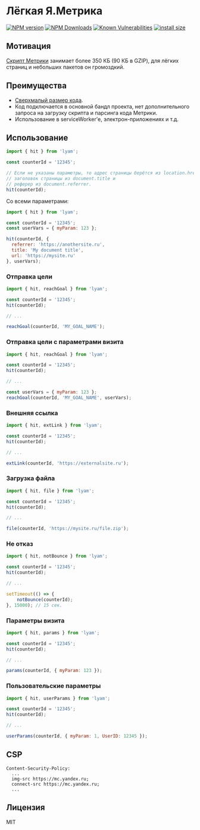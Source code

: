 # Лёгкая Я.Метрика

[![NPM version](https://img.shields.io/npm/v/lyam.svg)](https://www.npmjs.com/package/lyam)
[![NPM Downloads](https://img.shields.io/npm/dm/lyam.svg?style=flat)](https://www.npmjs.org/package/lyam)
[![Known Vulnerabilities](https://snyk.io/test/github/hcodes/lyam/badge.svg)](https://snyk.io/test/github/hcodes/lyam)
[![install size](https://packagephobia.com/badge?p=lyam)](https://packagephobia.com/result?p=lyam)

## Мотивация
[Скрипт Метрики](https://mc.yandex.ru/metrika/tag.js) занимает более 350 КБ (90 КБ в GZIP), для лёгких страниц и небольших пакетов он громоздкий.

## Преимущества
- [Сверхмалый размер кода](https://bundlephobia.com/result?p=lyam).
- Код подключается в основной бандл проекта, нет дополнительного запроса на загрузку скрипта и парсинга кода Метрики.
- Использование в serviceWorker’е, электрон-приложениях и т.д.

## Использование

```js
import { hit } from 'lyam';

const counterId = '12345';

// Если не указаны параметры, то адрес страницы берётся из location.href,
// заголовок страницы из document.title и
// реферер из document.referrer.
hit(counterId);
```

Со всеми параметрами:
```js
import { hit } from 'lyam';

const counterId = '12345';
const userVars = { myParam: 123 };

hit(counterId, {
  referrer: 'https://anothersite.ru',
  title: 'My document title',
  url: 'https://mysite.ru'
}, userVars);
```

### Отправка цели

```js
import { hit, reachGoal } from 'lyam';

const counterId = '12345';
hit(counterId);

// ...

reachGoal(counterId, 'MY_GOAL_NAME');

```

### Отправка цели с параметрами визита

```js
import { hit, reachGoal } from 'lyam';

const counterId = '12345';
hit(counterId);

// ...

const userVars = { myParam: 123 };
reachGoal(counterId, 'MY_GOAL_NAME', userVars);

```

### Внешняя ссылка
```js
import { hit, extLink } from 'lyam';

const counterId = '12345';
hit(counterId);

// ...

extLink(counterId, 'https://externalsite.ru');
```

### Загрузка файла
```js
import { hit, file } from 'lyam';

const counterId = '12345';
hit(counterId);

// ...

file(counterId, 'https://mysite.ru/file.zip');
```

### Не отказ
```js
import { hit, notBounce } from 'lyam';

const counterId = '12345';
hit(counterId);

// ...

setTimeout(() => {
    notBounce(counterId);
}, 15000); // 15 сек.
```

### Параметры визита
```js
import { hit, params } from 'lyam';

const counterId = '12345';
hit(counterId);

// ...

params(counterId, { myParam: 123 });
```

### Пользовательские параметры
```js
import { hit, userParams } from 'lyam';

const counterId = '12345';
hit(counterId);

// ...

userParams(counterId, { myParam: 1, UserID: 12345 });
```

## CSP
```
Content-Security-Policy:
  ...
  img-src https://mc.yandex.ru;
  connect-src https://mc.yandex.ru;
  ...
```

## Лицензия
MIT
